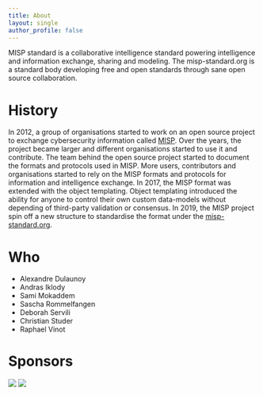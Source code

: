 ```yaml
---
title: About
layout: single
author_profile: false
---
```


MISP standard is a collaborative intelligence standard powering intelligence and information exchange, sharing and modeling. The misp-standard.org is a standard body developing free and open standards through sane open source collaboration.

# History

In 2012, a group of organisations started to work on an open source project to exchange cybersecurity information called [MISP](https://www.misp-project.org/). Over the years,
the project became larger and different organisations started to use it and contribute. The team behind the open source project started to document the formats and protocols used in MISP. More users, contributors and organisations started to rely on the MISP formats and protocols for information and intelligence exchange. In 2017, the MISP format was extended with the object templating. Object templating introduced the ability for anyone to control their own custom data-models without depending of third-party validation or consensus. In 2019, the MISP project spin off a new structure to standardise the format under the [misp-standard.org](https://www.misp-standard.org).

# Who

- Alexandre Dulaunoy
- Andras Iklody
- Sami Mokaddem
- Sascha Rommelfangen
- Deborah Servili
- Christian Studer
- Raphael Vinot

# Sponsors

![](https://www.misp-project.org/assets/images/logo.png)
![](https://www.misp-project.org/assets/images/en_cef.png)


